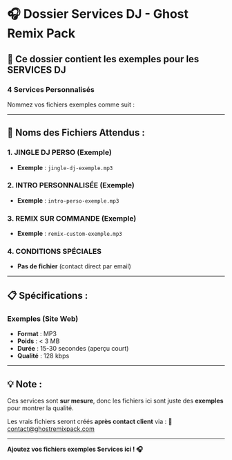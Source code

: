 # 🎧 Dossier Services DJ - Ghost Remix Pack

## 📁 Ce dossier contient les exemples pour les SERVICES DJ

### 4 Services Personnalisés

Nommez vos fichiers exemples comme suit :

---

## 📝 Noms des Fichiers Attendus :

### 1. JINGLE DJ PERSO (Exemple)
- **Exemple** : `jingle-dj-exemple.mp3`

### 2. INTRO PERSONNALISÉE (Exemple)
- **Exemple** : `intro-perso-exemple.mp3`

### 3. REMIX SUR COMMANDE (Exemple)
- **Exemple** : `remix-custom-exemple.mp3`

### 4. CONDITIONS SPÉCIALES
- **Pas de fichier** (contact direct par email)

---

## 📋 Spécifications :

### Exemples (Site Web)
- **Format** : MP3
- **Poids** : < 3 MB
- **Durée** : 15-30 secondes (aperçu court)
- **Qualité** : 128 kbps

---

## 💡 Note :

Ces services sont **sur mesure**, donc les fichiers ici sont juste des **exemples** pour montrer la qualité.

Les vrais fichiers seront créés **après contact client** via :
📧 contact@ghostremixpack.com

---

**Ajoutez vos fichiers exemples Services ici ! 🎧**







